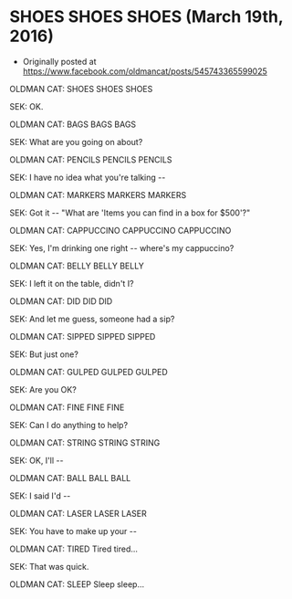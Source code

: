 # SHOES SHOES SHOES (March 19th, 2016)

 * Originally posted at https://www.facebook.com/oldmancat/posts/545743365599025

OLDMAN CAT: SHOES SHOES SHOES

SEK: OK.

OLDMAN CAT: BAGS BAGS BAGS

SEK: What are you going on about?

OLDMAN CAT: PENCILS PENCILS PENCILS

SEK: I have no idea what you're talking --

OLDMAN CAT: MARKERS MARKERS MARKERS

SEK: Got it -- "What are 'Items you can find in a box for $500'?"

OLDMAN CAT: CAPPUCCINO CAPPUCCINO CAPPUCCINO

SEK: Yes, I'm drinking one right -- where's my cappuccino?

OLDMAN CAT: BELLY BELLY BELLY

SEK: I left it on the table, didn't I?

OLDMAN CAT: DID DID DID

SEK: And let me guess, someone had a sip?

OLDMAN CAT: SIPPED SIPPED SIPPED

SEK: But just one?

OLDMAN CAT: GULPED GULPED GULPED

SEK: Are you OK?

OLDMAN CAT: FINE FINE FINE

SEK: Can I do anything to help?

OLDMAN CAT: STRING STRING STRING

SEK: OK, I'll --

OLDMAN CAT: BALL BALL BALL

SEK: I said I'd --

OLDMAN CAT: LASER LASER LASER

SEK: You have to make up your --

OLDMAN CAT: TIRED Tired tired...

SEK: That was quick.

OLDMAN CAT: SLEEP Sleep sleep...

